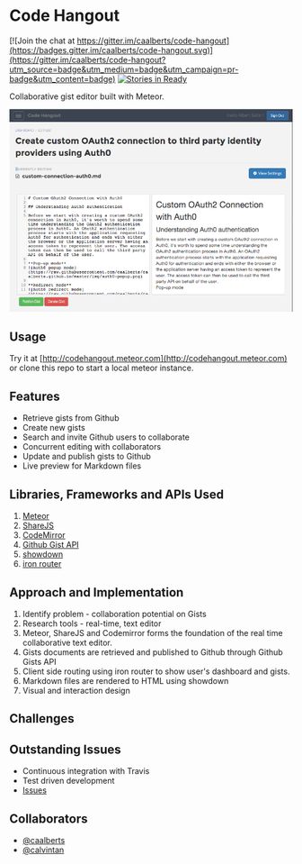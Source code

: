 # Code Hangout

[![Join the chat at https://gitter.im/caalberts/code-hangout](https://badges.gitter.im/caalberts/code-hangout.svg)](https://gitter.im/caalberts/code-hangout?utm_source=badge&utm_medium=badge&utm_campaign=pr-badge&utm_content=badge)
[![Stories in Ready](https://badge.waffle.io/caalberts/code-hangout.png?label=ready&title=Ready)](https://waffle.io/caalberts/code-hangout)

Collaborative gist editor built with Meteor.

[![Code Hangout screenshot](/public/images/screenshot.png)](http://codehangout.meteor.com)

## Usage

Try it at [http://codehangout.meteor.com](http://codehangout.meteor.com) or clone this repo to start a local meteor instance.

## Features

- Retrieve gists from Github
- Create new gists
- Search and invite Github users to collaborate
- Concurrent editing with collaborators
- Update and publish gists to Github
- Live preview for Markdown files

## Libraries, Frameworks and APIs Used

1. [Meteor](https://www.meteor.com/)
2. [ShareJS](https://github.com/share/sharejs)
3. [CodeMirror](http://codemirror.net/)
4. [Github Gist API](https://developer.github.com/v3/gists/)
5. [showdown](https://github.com/showdownjs/showdown)
6. [iron router](http://iron-meteor.github.io/iron-router/)

## Approach and Implementation

1. Identify problem - collaboration potential on Gists
2. Research tools - real-time, text editor
3. Meteor, ShareJS and Codemirror forms the foundation of the real time collaborative text editor.
4. Gists documents are retrieved and published to Github through Github Gists API
5. Client side routing using iron router to show user's dashboard and gists.
6. Markdown files are rendered to HTML using showdown
6. Visual and interaction design

## Challenges



## Outstanding Issues

- Continuous integration with Travis
- Test driven development
- [Issues](https://github.com/caalberts/code-hangout/issues)

## Collaborators

- [@caalberts](https://github.com/caalberts)
- [@calvintan](https://github.com/calvintan)
